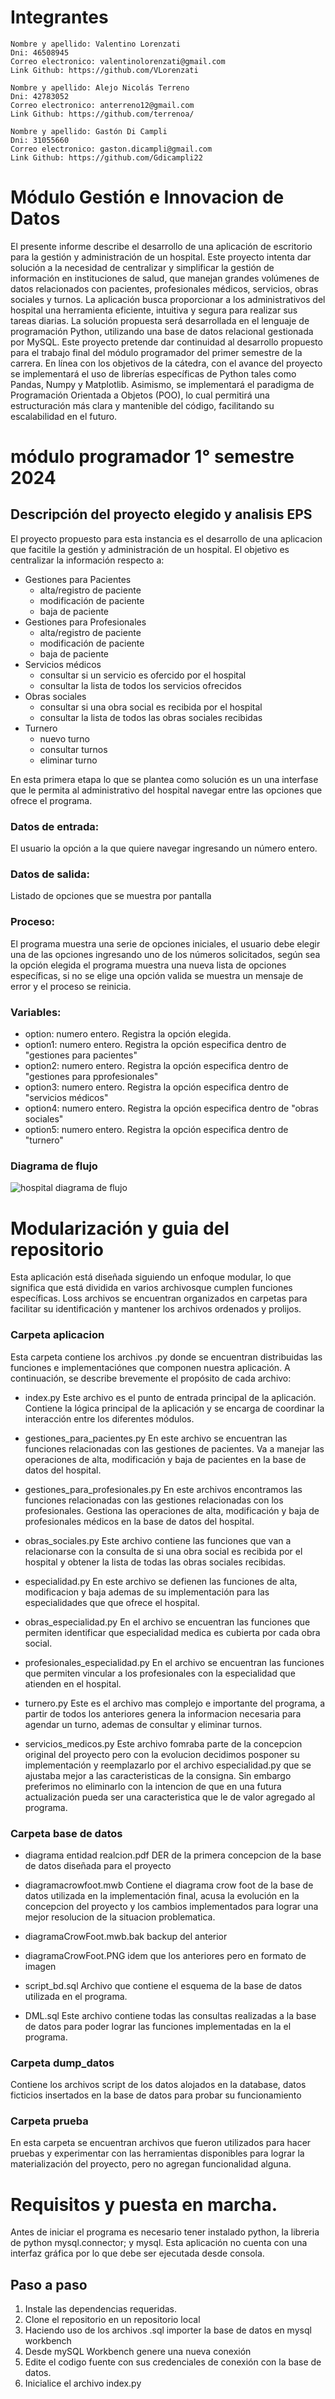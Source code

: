 # Integrantes

    Nombre y apellido: Valentino Lorenzati
    Dni: 46508945
    Correo electronico: valentinolorenzati@gmail.com
    Link Github: https://github.com/VLorenzati

    Nombre y apellido: Alejo Nicolás Terreno
    Dni: 42783052    
    Correo electronico: anterreno12@gmail.com
    Link Github: https://github.com/terrenoa/

    Nombre y apellido: Gastón Di Campli
    Dni: 31055660
    Correo electronico: gaston.dicampli@gmail.com
    Link Github: https://github.com/Gdicampli22

    
# Módulo Gestión e Innovacion de Datos

El presente informe describe el desarrollo de una aplicación de escritorio para la gestión 
y administración de un hospital. Este proyecto intenta dar solución a la necesidad de centralizar 
y simplificar la gestión de información en instituciones de salud, que manejan grandes 
volúmenes de datos relacionados con pacientes, profesionales médicos, servicios, obras sociales 
y turnos. La aplicación busca proporcionar a los administrativos del hospital una herramienta 
eficiente, intuitiva y segura para realizar sus tareas diarias.
La solución propuesta será desarrollada en el lenguaje de programación Python, 
utilizando una base de datos relacional gestionada por MySQL. Este proyecto pretende dar 
continuidad al desarrollo propuesto para el trabajo final del módulo programador del primer 
semestre de la carrera.
En línea con los objetivos de la cátedra, con el avance del proyecto se implementará el 
uso de librerías específicas de Python tales como Pandas, Numpy y Matplotlib. Asimismo, se 
implementará el paradigma de Programación Orientada a Objetos (POO), lo cual permitirá una 
estructuración más clara y mantenible del código, facilitando su escalabilidad en el futuro.






# módulo programador 1° semestre 2024
## Descripción del proyecto elegido y analisis EPS
El proyecto propuesto para esta instancia es el desarrollo de una aplicacion que facitile la gestión y administración de un hospital.
El objetivo es centralizar la información respecto a:
- Gestiones para Pacientes
  - alta/registro de paciente
  - modificación de paciente
  - baja de paciente
- Gestiones para Profesionales
  - alta/registro de paciente
  - modificación de paciente
  - baja de paciente
- Servicios médicos
  - consultar si un servicio es ofercido por el hospital
  - consultar la lista de todos los servicios ofrecidos
- Obras sociales
  - consultar si una obra social es recibida por el hospital
  - consultar la lista de todos las obras sociales recibidas
- Turnero
  - nuevo turno
  - consultar turnos
  - eliminar turno
  
En esta primera etapa lo que se plantea como solución es un una interfase que le permita al administrativo del hospital navegar entre las opciones que ofrece el programa.

### Datos de entrada:
El usuario la opción a la que quiere navegar ingresando un número entero.
### Datos de salida:
Listado de opciones que se muestra por pantalla
### Proceso:
El programa muestra una serie de opciones iniciales,
el usuario debe elegir una de las opciones ingresando uno de los números solicitados,
según sea la opción elegida el programa muestra una nueva lista de opciones específicas,
si no se elige una opción valida se muestra un mensaje de error y el proceso se reinicia.
### Variables:
- option: numero entero. Registra la opción elegida.
- option1: numero entero. Registra la opción especifica dentro de "gestiones para pacientes"
- option2: numero entero. Registra la opción especifica dentro de "gestiones para pprofesionales"
- option3: numero entero. Registra la opción especifica dentro de "servicios médicos"
- option4: numero entero. Registra la opción especifica dentro de "obras sociales"
- option5: numero entero. Registra la opción especifica dentro de "turnero"

### Diagrama de flujo
![hospital diagrama de flujo](https://github.com/EmiARG/ispcproyectointegrador/assets/85424039/949d243b-9ddf-4e4e-8126-782abd2d8fca)


# Modularización y guia del repositorio
Esta aplicación está diseñada siguiendo un enfoque modular, lo que significa que está dividida en varios archivosque cumplen funciones específicas. Loss archivos se encuentran organizados en carpetas para facilitar su identificación y mantener los archivos ordenados y prolijos.
### Carpeta aplicacion
Esta carpeta contiene los archivos .py donde se encuentran distribuidas las funciones e implementaciónes que componen nuestra aplicación.
A continuación, se describe brevemente el propósito de cada archivo:

- index.py
Este archivo es el punto de entrada principal de la aplicación. Contiene la lógica principal de la aplicación y se encarga de coordinar la interacción entre los diferentes módulos.

- gestiones_para_pacientes.py
En este archivo se encuentran las funciones relacionadas con las gestiones de pacientes.  Va a manejar las operaciones de alta, modificación y baja de pacientes en la base de datos del hospital.

- gestiones_para_profesionales.py
En este archivos encontramos las  funciones relacionadas con las gestiones relacionadas con los profesionales. Gestiona las operaciones de alta, modificación y baja de profesionales médicos en la base de datos del hospital.

- obras_sociales.py
Este archivo contiene las funciones que van a relacionarse con la consulta de si una obra social es recibida por el hospital y obtener la lista de todas las obras sociales recibidas.

- especialidad.py
En este archivo se defienen las funciones de alta, modificacion y baja ademas de su implementación para las especialidades que que ofrece el hospital.

- obras_especialidad.py
En el archivo se encuentran las funciones que permiten identificar que especialidad medica es cubierta por cada obra social.

- profesionales_especialidad.py
En el archivo se encuentran las funciones que permiten vincular a los profesionales con la especialidad que atienden en el hospital.

- turnero.py
Este es el archivo mas complejo e importante del programa, a partir de todos los anteriores genera la informacion necesaria para agendar un turno, ademas de consultar y eliminar turnos.

- servicios_medicos.py
Este archivo fomraba parte de la concepcion original del proyecto pero con la evolucion decidimos posponer su implementación y reemplazarlo por el archivo especialidad.py que se ajustaba mejor a las caracteristicas de la consigna. Sin embargo preferimos no eliminarlo con la intencion de que en una futura actualización pueda ser una caracteristica que le de valor agregado al programa.

### Carpeta base de datos
- diagrama entidad realcion.pdf
DER de la primera concepcion de la base de datos diseñada para el proyecto

- diagramacrowfoot.mwb
Contiene el diagrama crow foot de la base de datos utilizada en la implementación final, acusa la evolución en la concepcion del proyecto y los cambios implementados para lograr una mejor resolucion de la situacion problematica.

- diagramaCrowFoot.mwb.bak
backup del anterior

- diagramaCrowFoot.PNG
idem que los anteriores pero en formato de imagen

- script_bd.sql
Archivo que contiene el esquema de la base de datos utilizada en el programa.

- DML.sql
Este archivo contiene todas las consultas realizadas a la base de datos para poder lograr las funciones implementadas en la el programa.

### Carpeta dump_datos

Contiene los archivos script de los datos alojados en la database, datos ficticios insertados en la base de datos para probar su funcionamiento

### Carpeta prueba
En esta carpeta se encuentran archivos que fueron utilizados para hacer pruebas y experimentar con las herramientas disponibles para lograr la materialización del proyecto, pero no agregan funcionalidad alguna.

# Requisitos y puesta en marcha.
Antes de iniciar el programa es necesario tener instalado python, la libreria de python mysql.connector; y mysql.
Esta aplicación no cuenta con una interfaz gráfica por lo que debe ser ejecutada desde consola.
## Paso a paso
1. Instale las dependencias requeridas.
2. Clone el repositorio en un repositorio local
3. Haciendo uso de los archivos .sql importer la base de datos en mysql workbench
4. Desde mySQL Workbench genere una nueva conexión
5. Edite el codigo fuente con sus credenciales de conexión con la base de datos.
6. Inicialice el archivo index.py

